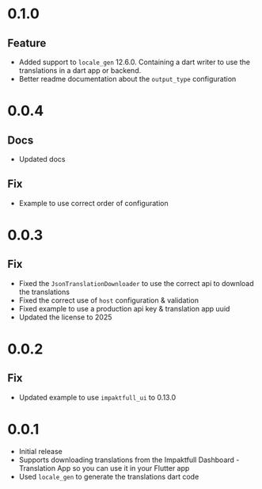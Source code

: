 # 0.1.0

## Feature

- Added support to `locale_gen` 12.6.0. Containing a dart writer to use the translations in a dart app or backend.
- Better readme documentation about the `output_type` configuration

# 0.0.4

## Docs

- Updated docs

## Fix

- Example to use correct order of configuration

# 0.0.3

## Fix

- Fixed the `JsonTranslationDownloader` to use the correct api to download the translations
- Fixed the correct use of `host` configuration & validation
- Fixed example to use a production api key & translation app uuid
- Updated the license to 2025

# 0.0.2

## Fix

- Updated example to use `impaktfull_ui` to 0.13.0

# 0.0.1

- Initial release
- Supports downloading translations from the Impaktfull Dashboard - Translation App so you can use it in your Flutter app
- Used `locale_gen` to generate the translations dart code
